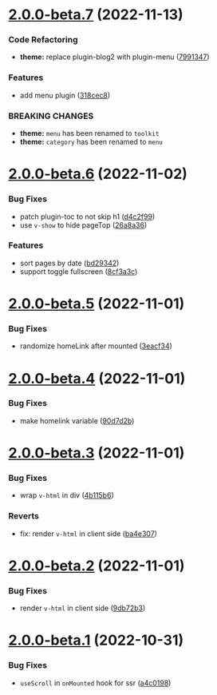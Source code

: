 # [2.0.0-beta.7](https://github.com/Junkher/vuepress-theme-junk/compare/v2.0.0-beta.6...v2.0.0-beta.7) (2022-11-13)


### Code Refactoring

* **theme:** replace plugin-blog2 with plugin-menu ([7991347](https://github.com/Junkher/vuepress-theme-junk/commit/7991347eda651f875523cb87ac88ac40339e81aa))


### Features

* add menu plugin ([318cec8](https://github.com/Junkher/vuepress-theme-junk/commit/318cec84fa152af8749f7354ff78bfa3d84b6ec9))


### BREAKING CHANGES

* **theme:** `menu` has been renamed to `toolkit`
* **theme:** `category` has been renamed to `menu`



# [2.0.0-beta.6](https://github.com/Junkher/vuepress-theme-junk/compare/v2.0.0-beta.5...v2.0.0-beta.6) (2022-11-02)


### Bug Fixes

* patch plugin-toc to not skip h1 ([d4c2f99](https://github.com/Junkher/vuepress-theme-junk/commit/d4c2f998cb13d7161bee5171d7410cfde3e239f8))
* use `v-show` to hide pageTop ([26a8a36](https://github.com/Junkher/vuepress-theme-junk/commit/26a8a360c6fe671abc26f3d43a2c05f9b5d3536b))


### Features

* sort pages by date ([bd29342](https://github.com/Junkher/vuepress-theme-junk/commit/bd293420875a0fcc81f89217ecfdadd35acfec35))
* support toggle fullscreen ([8cf3a3c](https://github.com/Junkher/vuepress-theme-junk/commit/8cf3a3ce918420838fcc65ea309a07b3a5431c43))



# [2.0.0-beta.5](https://github.com/Junkher/vuepress-theme-junk/compare/v2.0.0-beta.4...v2.0.0-beta.5) (2022-11-01)


### Bug Fixes

* randomize homeLink after mounted ([3eacf34](https://github.com/Junkher/vuepress-theme-junk/commit/3eacf347be082c84ed401e3eb04528f7ece8f7fc))



# [2.0.0-beta.4](https://github.com/Junkher/vuepress-theme-junk/compare/v2.0.0-beta.3...v2.0.0-beta.4) (2022-11-01)


### Bug Fixes

* make homelink variable ([90d7d2b](https://github.com/Junkher/vuepress-theme-junk/commit/90d7d2b94af5d7424aa44925f53b9ea249658aa8))



# [2.0.0-beta.3](https://github.com/Junkher/vuepress-theme-junk/compare/v2.0.0-beta.2...v2.0.0-beta.3) (2022-11-01)


### Bug Fixes

* wrap `v-html` in div ([4b115b6](https://github.com/Junkher/vuepress-theme-junk/commit/4b115b6961b009e77d99f8ee3ac0c047ad1fc228))


### Reverts

* fix: render `v-html` in client side ([ba4e307](https://github.com/Junkher/vuepress-theme-junk/commit/ba4e3070dcd2787c3203071cedad2dddb50f4c26))



# [2.0.0-beta.2](https://github.com/Junkher/vuepress-theme-junk/compare/v2.0.0-beta.1...v2.0.0-beta.2) (2022-11-01)


### Bug Fixes

* render `v-html` in client side ([9db72b3](https://github.com/Junkher/vuepress-theme-junk/commit/9db72b3d6d83daf3fcfaa746c2825794b15ab0c3))



# [2.0.0-beta.1](https://github.com/Junkher/vuepress-theme-junk/compare/v2.0.0-beta.0...v2.0.0-beta.1) (2022-10-31)


### Bug Fixes

* `useScroll` in `onMounted` hook for ssr ([a4c0198](https://github.com/Junkher/vuepress-theme-junk/commit/a4c019810f844451682c3322cd3304e2d1f6d54e))



